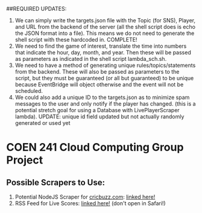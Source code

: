##REQUIRED UPDATES:
1. We can simply write the targets.json file with the Topic (for SNS), Player, and URL from the backend of the server (all the shell script does is echo the JSON format into a file). This means we do not need to generate the shell script with these hardcoded in. COMPLETE!
2. We need to find the game of interest, translate the time into numbers that indicate the hour, day, month, and year. Then these will be passed as parameters as indicated in the shell script lambda_sch.sh.
3. We need to have a method of generating unique rules/topics/statements from the backend. These will also be passed as parameters to the script, but they must be guaranteed (or all but guaranteed) to be unique because EventBridge will object otherwise and the event will not be scheduled. 
4. We could also add a unique ID to the targets.json as to minimize spam messages to the user and only notify if the player has changed. (this is a potential stretch goal for using a Database with LivePlayerScraper lambda). UPDATE: unique id field updated but not actually randomly generated or used yet

# COEN 241 Cloud Computing Group Project


## Possible Scrapers to Use:
1. Potential NodeJS Scraper for [cricbuzz.com](https://www.cricbuzz.com): [linked here!](https://github.com/mskian/cricket-api-nodejs)
2. RSS Feed for Live Scores: [linked here!](https://static.cricinfo.com/rss/livescores.xml) (don't open in Safari!)
